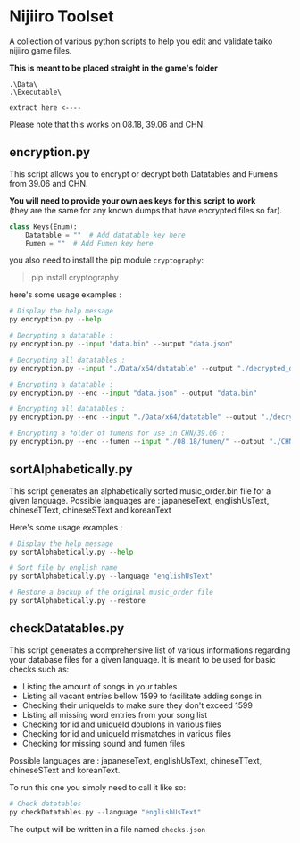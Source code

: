# Nijiiro Toolset

 A collection of various python scripts to help you edit and validate taiko nijiiro game files.

**This is meant to be placed straight in the game's folder**

 ```files
 .\Data\
 .\Executable\ 

 extract here <----
 ```

Please note that this works on 08.18, 39.06 and CHN.

## encryption.py

This script allows you to encrypt or decrypt both Datatables and Fumens from 39.06 and CHN.

**You will need to provide your own aes keys for this script to work**  
(they are the same for any known dumps that have encrypted files so far).

```py
class Keys(Enum):
    Datatable = ""  # Add datatable key here
    Fumen = ""  # Add Fumen key here
```

you also need to install the pip module `cryptography`:
> pip install cryptography

here's some usage examples :

```py
# Display the help message
py encryption.py --help

# Decrypting a datatable :
py encryption.py --input "data.bin" --output "data.json"

# Decrypting all datatables :
py encryption.py --input "./Data/x64/datatable" --output "./decrypted_datatables" 

# Encrypting a datatable :
py encryption.py --enc --input "data.json" --output "data.bin" 

# Encrypting all datatables :
py encryption.py --enc --input "./Data/x64/datatable" --output "./decrypted_datatables" 

# Encrypting a folder of fumens for use in CHN/39.06 :
py encryption.py --enc --fumen --input "./08.18/fumen/" --output "./CHN/fumen/" 
```

## sortAlphabetically.py

This script generates an alphabetically sorted music_order.bin file for a given language.
Possible languages are : japaneseText, englishUsText, chineseTText, chineseSText and koreanText

Here's some usage examples :

```py
# Display the help message
py sortAlphabetically.py --help

# Sort file by english name
py sortAlphabetically.py --language "englishUsText"

# Restore a backup of the original music_order file
py sortAlphabetically.py --restore
```

## checkDatatables.py

This script generates a comprehensive list of various informations regarding your database files for a given language.
It is meant to be used for basic checks such as:

* Listing the amount of songs in your tables
* Listing all vacant entries bellow 1599 to facilitate adding songs in
* Checking their uniqueIds to make sure they don't exceed 1599
* Listing all missing word entries from your song list
* Checking for id and uniqueId doublons in various files
* Checking for id and uniqueId mismatches in various files
* Checking for missing sound and fumen files

Possible languages are : japaneseText, englishUsText, chineseTText, chineseSText and koreanText.

To run this one you simply need to call it like so:

```py
# Check datatables 
py checkDatatables.py --language "englishUsText"
```

The output will be written in a file named `checks.json`
